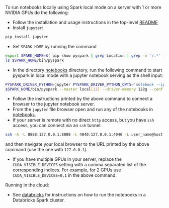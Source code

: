 To run notebooks locally using Spark local mode on a server with 1 or more NVIDIA GPUs do the following:
- Follow the installation and usage instructions in the top-level [README](../../README.md) 
- Install `jupyter`:
```bash
pip install jupyter
```
- Set `SPARK_HOME` by running the command 
```bash
export SPARK_HOME=$( pip show pyspark | grep Location | grep -o '/.*' )/pyspark
ls $SPARK_HOME/bin/pyspark
```
- In the directory [notebooks](../notebooks) directory, run the following command to start pyspark in local mode with a jupyter notebook serving as the shell input:
```bash
PYSPARK_DRIVER_PYTHON=jupyter PYSPARK_DRIVER_PYTHON_OPTS='notebook --ip=0.0.0.0' CUDA_VISIBLE_DEVICES=0 \
$SPARK_HOME/bin/pyspark --master local[12] --driver-memory 128g --conf spark.sql.execution.arrow.pyspark.enabled=true
```
- Follow the instructions printed by the above command to connect a browser to the jupyter notebook server.
- From the `jupyter` file browser open and run any of the notebooks in [notebooks](../notebooks).
- If your server is remote with no direct `http` access, but you have `ssh` access, you can connect via an `ssh` tunnel:
```bash
ssh -A -L 8888:127.0.0.1:8888 -L 4040:127.0.0.1:4040 -L user_name@host
```
and then navigate your local browser to the URL printed by the above command (use the one with `127.0.0.1`).
- If you have multiple GPUs in your server, replace the `CUDA_VISIBLE_DEVICES` setting with a comma separated list of the corresponding indices.  For example, for 2 GPUs use `CUDA_VISIBLE_DEVICES=0,1` in the above command.


Running in the cloud:
- See [databricks](databricks/README.md) for instructions on how to run the notebooks in a Databricks Spark cluster.


